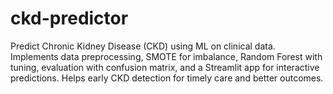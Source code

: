 # ckd-predictor
Predict Chronic Kidney Disease (CKD) using ML on clinical data. Implements data preprocessing, SMOTE for imbalance, Random Forest with tuning, evaluation with confusion matrix, and a Streamlit app for interactive predictions. Helps early CKD detection for timely care and better outcomes.
